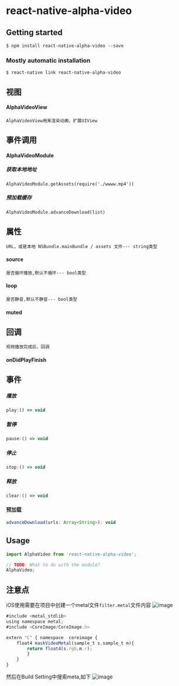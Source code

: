 # react-native-alpha-video

## Getting started

`$ npm install react-native-alpha-video --save`

### Mostly automatic installation

`$ react-native link react-native-alpha-video`

## 视图
#### AlphaVideoView
`AlphaVideoView用来渲染动画，扩展UIView`

## 事件调用
#### AlphaVideoModule
##### 获取本地地址
`AlphaVideoModule.getAssets(require('./wwww.mp4'))`

##### 预加载缓存
`AlphaVideoModule.advanceDownload(list)`
## 属性
`URL，或是本地 NSBundle.mainBundle / assets 文件--- string类型`
#### source
`是否循环播放,默认不循环--- bool类型`
#### loop
`是否静音,默认不静音--- bool类型`
#### muted
## 回调
`视频播放完成后，回调`
#### onDidPlayFinish
## 事件
##### 播放
```javascript
play:() => void
```
##### 暂停
```javascript
pause:() => void
```
##### 停止
```javascript
stop:() => void
```
##### 释放
```javascript
clear:() => void
```
#### 预加载
```javascript
advanceDownload(urls: Array<String>): void
```

## Usage
```javascript
import AlphaVideo from 'react-native-alpha-video';

// TODO: What to do with the module?
AlphaVideo;
```
## 注意点
iOS使用需要在项目中创建一个metal文件`filter.metal`文件内容
![image](https://gitee.com/ZLforever/source/raw/master/image1.png)
```javascript
#include <metal_stdlib>
using namespace metal;
#include <CoreImage/CoreImage.h>

extern "C" { namespace  coreimage {
    float4 maskVideoMetal(sample_t s,sample_t m){
        return float4(s.rgb,m.r);
        }
    }
}

```
然后在Build Setting中搜索meta,如下
![image](https://gitee.com/JedShi/asstes-clone/raw/master/pic/image.png)